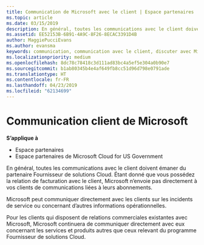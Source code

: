 ```yaml
---
title: Communication de Microsoft avec le client | Espace partenaires
ms.topic: article
ms.date: 03/15/2019
description: En général, toutes les communications avec le client doivent émaner du partenaire Fournisseur de solutions&nbsp;Cloud.
ms.assetid: EE52153B-6B91-4A9C-8F26-8ECAC3391D4B
author: MaggiePucciEvans
ms.author: evansma
keywords: communication, communication avec le client, discuter avec Microsoft
ms.localizationpriority: medium
ms.openlocfilehash: 8dc78c78418c3d111ad83bc4a5ef5e304a0b90e7
ms.sourcegitcommit: b1ab80345b4e4af649fb8cc51d96d798e0791ade
ms.translationtype: HT
ms.contentlocale: fr-FR
ms.lasthandoff: 04/23/2019
ms.locfileid: "62134699"
---
```

# <a name="customer-communication-from-microsoft"></a>Communication client de Microsoft

**S’applique à**

-  Espace partenaires
-  Espace partenaires de Microsoft Cloud for US Government


En général, toutes les communications avec le client doivent émaner du partenaire Fournisseur de solutions&nbsp;Cloud. Étant donné que vous possédez la relation de facturation avec le client, Microsoft n’envoie pas directement à vos clients de communications liées à leurs abonnements.

Microsoft peut communiquer directement avec les clients sur les incidents de service ou concernant d’autres informations opérationnelles.

Pour les clients qui disposent de relations commerciales existantes avec Microsoft, Microsoft continuera de communiquer directement avec eux concernant les services et produits autres que ceux relevant du programme Fournisseur de solutions Cloud.

 

 



